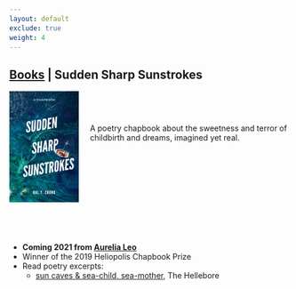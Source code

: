 ```yaml
---
layout: default
exclude: true
weight: 4
---
```


[Books](books) | Sudden Sharp Sunstrokes
-------


<div style="float:left; margin-right:20px;"><img src="assets/sunstrokes.png" style="height:200px;"></div><div style="height:200px; margin-top:75px;">A poetry chapbook about the sweetness and terror of childbirth and dreams, imagined yet real.</div>

<div style="clear: both"></div>

- **Coming 2021 from [Aurelia Leo](https://aurelialeo.com/catalog/)**
- Winner of the 2019 Heliopolis Chapbook Prize
- Read poetry excerpts:
	- [sun caves & sea-child, sea-mother](https://thehellebore.com/sun-caves-sea-child-sea-mother/), The Hellebore
